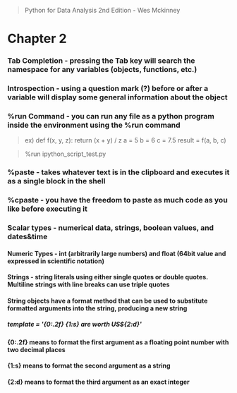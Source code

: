 > Python for Data Analysis 2nd Edition - Wes Mckinney

# Chapter 2
### Tab Completion - pressing the Tab key will search the namespace for any variables (objects, functions, etc.)
### Introspection - using a question mark (?) before or after a variable will display some general information about the object
### %run Command - you can run any file as a python program inside the environment using the %run command
> ex) def f(x, y, z):
>        return (x + y) / z
>    a = 5
>    b = 6
>    c = 7.5
>    result = f(a, b, c)

>    %run ipython_script_test.py

### %paste - takes whatever text is in the clipboard and executes it as a single block in the shell
### %cpaste - you have the freedom to paste as much code as you like before executing it

### Scalar types - numerical data, strings, boolean values, and dates&time
#### Numeric Types - int (arbitrarily large numbers) and float (64bit value and expressed in scientific notation)
#### Strings - string literals using either single quotes or double quotes. Multiline strings with line breaks can use triple quotes
#### String objects have a format method that can be used to substitute formatted arguments into the string, producing a new string
#####   template = '{0:.2f} {1:s} are worth US${2:d}'
####    {0:.2f} means to format the first argument as a floating point number with two decimal places
####    {1:s} means to format the second argument as a string
####    {2:d} means to format the third argument as an exact integer 

